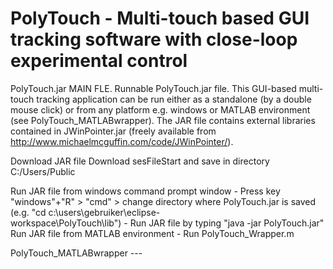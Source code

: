 # PolyTouch - Multi-touch based GUI tracking software with close-loop experimental control

PolyTouch.jar
MAIN FLE. Runnable PolyTouch.jar file. This GUI-based multi-touch tracking application can be run either as a standalone (by a double mouse click) or from any platform e.g. windows or MATLAB environment (see PolyTouch_MATLABwrapper). The JAR file contains external libraries contained in JWinPointer.jar (freely available from http://www.michaelmcguffin.com/code/JWinPointer/).

Download JAR file
Download sesFileStart and save in directory C:/Users/Public

Run JAR file from windows command prompt window
 		- Press key "windows"+"R" > "cmd" > change directory where PolyTouch.jar is saved (e.g. "cd c:\users\gebruiker\eclipse-  
      workspace\PolyTouch\lib")
 	  - Run JAR file by typing "java -jar PolyTouch.jar"
Run JAR file from MATLAB environment 
 		-	Run PolyTouch_Wrapper.m

PolyTouch_MATLABwrapper ---
